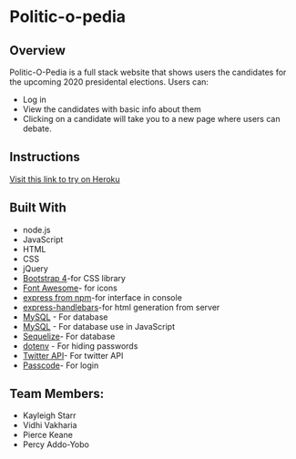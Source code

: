# Politic-o-pedia


## Overview
Politic-O-Pedia is a full stack website that shows users the candidates for the upcoming 2020 presidental elections. Users can:
* Log in
* View the candidates with basic info about them
* Clicking on a candidate will take you to a new page where users can debate.

## Instructions
[Visit this link to try on Heroku](https://politic-o-pedia.herokuapp.com/)
<br>
 
## Built With
* node.js
* JavaScript
* HTML
* CSS
* jQuery
* [Bootstrap 4](https://getbootstrap.com/)-for CSS library
* [Font Awesome](https://fontawesome.com/?from=io)- for icons
* [express from npm](https://www.npmjs.com/package/express)-for interface in console
* [express-handlebars](https://www.npmjs.com/package/express-handlebars)-for html generation from server
* [MySQL](https://www.mysql.com/) - For database
* [MySQL](https://www.npmjs.com/package/mysql) - For database use in JavaScript
* [Sequelize](https://www.npmjs.com/package/sequelize)- For database
* [dotenv](https://www.npmjs.com/package/dotenv) - For hiding passwords
* [Twitter API](https://developer.twitter.com/en/docs.html)- For twitter API
* [Passcode](https://www.npmjs.com/package/passcode)- For login

## Team Members:
* Kayleigh Starr
* Vidhi Vakharia
* Pierce Keane
* Percy Addo-Yobo
